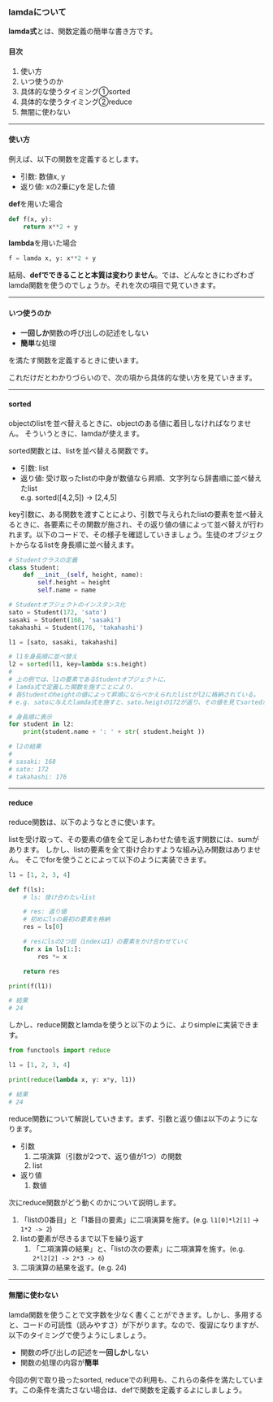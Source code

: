### lamdaについて
**lamda式**とは、関数定義の簡単な書き方です。

#### 目次
1. 使い方
2. いつ使うのか
3. 具体的な使うタイミング①sorted
4. 具体的な使うタイミング②reduce
5. 無闇に使わない

---

#### 使い方
例えば、以下の関数を定義するとします。
- 引数: 数値x, y
- 返り値: xの2乗にyを足した値

**def**を用いた場合
```python
def f(x, y):
    return x**2 + y
```
**lambda**を用いた場合
```python
f = lamda x, y: x**2 + y
```
結局、**defでできることと本質は変わりません**。では、どんなときにわざわざlamda関数を使うのでしょうか。それを次の項目で見ていきます。

---

#### いつ使うのか

- **一回しか**関数の呼び出しの記述をしない
- **簡単**な処理

を満たす関数を定義するときに使います。

これだけだとわかりづらいので、次の項から具体的な使い方を見ていきます。

---

#### sorted
objectのlistを並べ替えるときに、objectのある値に着目しなければなりません。
そういうときに、lamdaが使えます。

sorted関数とは、listを並べ替える関数です。
- 引数: list
- 返り値: 受け取ったlistの中身が数値なら昇順、文字列なら辞書順に並べ替えたlist  
e.g. sorted([4,2,5]) -> [2,4,5]

key引数に、ある関数を渡すことにより、引数で与えられたlistの要素を並べ替えるときに、各要素にその関数が施され、その返り値の値によって並べ替えが行われます。以下のコードで、その様子を確認していきましょう。生徒のオブジェクトからなるlistを身長順に並べ替えます。

```python
# Studentクラスの定義
class Student:
    def __init__(self, height, name):
        self.height = height
        self.name = name

# Studentオブジェクトのインスタンス化
sato = Student(172, 'sato')
sasaki = Student(168, 'sasaki')
takahashi = Student(176, 'takahashi')

l1 = [sato, sasaki, takahashi]

# l1を身長順に並べ替え
l2 = sorted(l1, key=lambda s:s.height)
#
# 上の例では、l1の要素であるStudentオブジェクトに、
# lamda式で定義した関数を施すことにより、
# 各Studentのheightの値によって昇順にならべかえられたlistがl2に格納されている。
# e.g. satoに与えたlamda式を施すと、sato.heigtの172が返り、その値を見てsortedが並べ替えを行っている。

# 身長順に表示
for student in l2:
    print(student.name + ': ' + str( student.height ))

# l2の結果
#
# sasaki: 168
# sato: 172
# takahashi: 176
```

---

#### reduce
reduce関数は、以下のようなときに使います。

listを受け取って、その要素の値を全て足しあわせた値を返す関数には、sumがあります。
しかし、listの要素を全て掛け合わすような組み込み関数はありません。
そこでforを使うことによって以下のように実装できます。

```python
l1 = [1, 2, 3, 4]

def f(ls):
    # ls: 掛け合わたいlist

    # res: 返り値
    # 初めにlsの最初の要素を格納
    res = ls[0]

    # resにlsの2つ目（indexは1）の要素をかけ合わせていく
    for x in ls[1:]:
        res *= x

    return res

print(f(l1))

# 結果
# 24
```

しかし、reduce関数とlamdaを使うと以下のように、よりsimpleに実装できます。

```python
from functools import reduce

l1 = [1, 2, 3, 4]

print(reduce(lambda x, y: x*y, l1))

# 結果
# 24
```

reduce関数について解説していきます。まず、引数と返り値は以下のようになります。

- 引数
	1. 二項演算（引数が2つで、返り値が1つ）の関数
	2. list
- 返り値
	1. 数値

次にreduce関数がどう動くのかについて説明します。
1. 「listの0番目」と「1番目の要素」に二項演算を施す。(e.g. `l1[0]*l2[1]` -> `1*2 -> 2`)
2. listの要素が尽きるまで以下を繰り返す
	1. 「二項演算の結果」と、「listの次の要素」に二項演算を施す。(e.g. `2*l2[2] -> 2*3 -> 6`)
3. 二項演算の結果を返す。(e.g. 24)

---

#### 無闇に使わない
lamda関数を使うことで文字数を少なく書くことができます。しかし、多用すると、コードの可読性（読みやすさ）が下がります。なので、復習になりますが、以下のタイミングで使うようにしましょう。

- 関数の呼び出しの記述を**一回しか**しない
- 関数の処理の内容が**簡単**

今回の例で取り扱ったsorted, reduceでの利用も、これらの条件を満たしています。この条件を満たさない場合は、defで関数を定義するよにしましょう。
